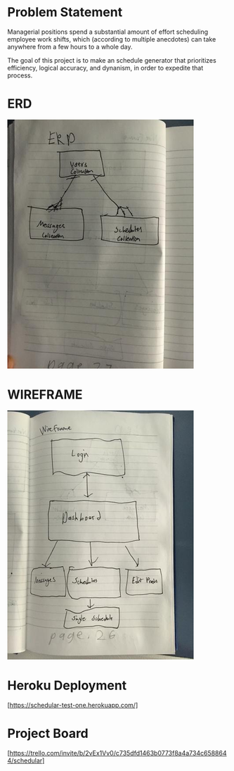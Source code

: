# Problem Statement

Managerial positions spend a substantial amount of effort scheduling employee work shifts, which (according to multiple anecdotes) can take anywhere from a few hours to a whole day.

The goal of this project is to make an schedule generator that prioritizes efficiency, logical accuracy, and dynanism, in order to expedite that process.

# ERD

![ERD](./images/ERD.jpg)

# WIREFRAME

![WIREFRAME](./images/wireframe.jpg)

# Heroku Deployment

[https://schedular-test-one.herokuapp.com/]

# Project Board

[https://trello.com/invite/b/2vEx1Vv0/c735dfd1463b0773f8a4a734c6588644/schedular]